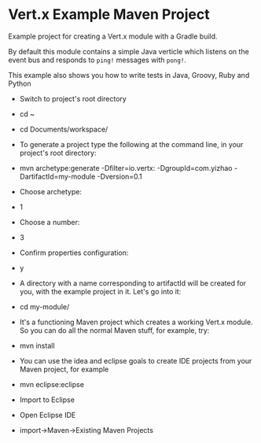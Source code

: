 # Vert.x Example Maven Project

Example project for creating a Vert.x module with a Gradle build.

By default this module contains a simple Java verticle which listens on the event bus and responds to `ping!`
messages with `pong!`.

This example also shows you how to write tests in Java, Groovy, Ruby and Python



* Switch to project's root directory
* cd ~
* cd Documents/workspace/

* To generate a project type the following at the command line, in your project's root directory:

* mvn archetype:generate -Dfilter=io.vertx: -DgroupId=com.yizhao -DartifactId=my-module -Dversion=0.1

* Choose archetype:

* 1
* Choose a number:
* 3
* Confirm properties configuration:

* y
* A directory with a name corresponding to artifactId will be created for you, with the example project in it. Let's go into it:

* cd my-module/

* It's a functioning Maven project which creates a working Vert.x module. So you can do all the normal Maven stuff, for example, try:

* mvn install

* You can use the idea and eclipse goals to create IDE projects from your Maven project, for example

* mvn eclipse:eclipse

* Import to Eclipse
* Open Eclipse IDE
* import->Maven->Existing Maven Projects
